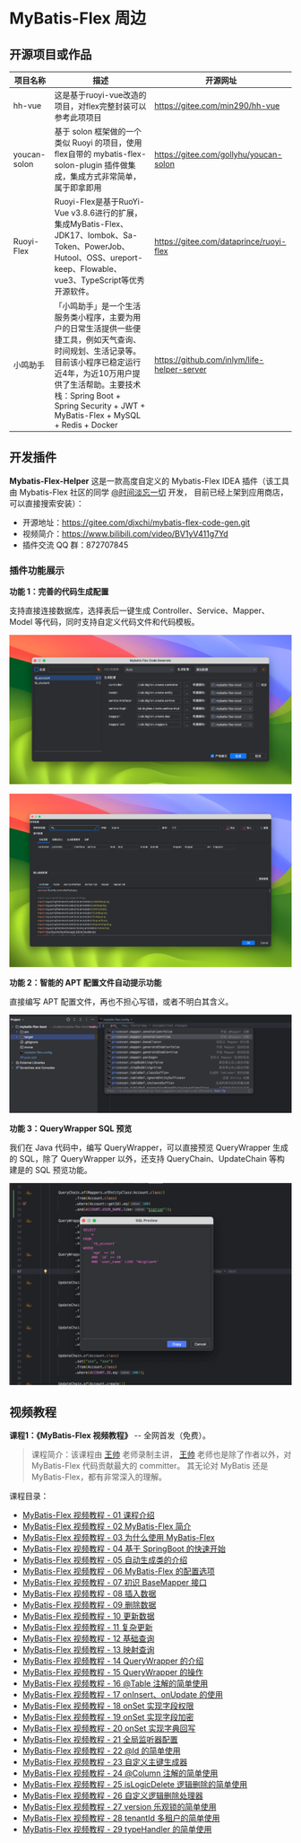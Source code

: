 # MyBatis-Flex 周边

## 开源项目或作品

| 项目名称         | 描述                                                                                                                                        | 开源网址                                    |
|--------------|-------------------------------------------------------------------------------------------------------------------------------------------|-----------------------------------------|
| hh-vue       | 这是基于ruoyi-vue改造的项目，对flex完整封装可以参考此项项目                                                                                                      | https://gitee.com/min290/hh-vue         |
| youcan-solon | 基于 solon 框架做的一个类似 Ruoyi 的项目，使用flex自带的 mybatis-flex-solon-plugin 插件做集成，集成方式非常简单，属于即拿即用                                                           | https://gitee.com/gollyhu/youcan-solon  |
| Ruoyi-Flex   | Ruoyi-Flex是基于RuoYi-Vue v3.8.6进行的扩展，集成MyBatis-Flex、JDK17、lombok、Sa-Token、PowerJob、Hutool、OSS、ureport-keep、Flowable、vue3、TypeScript等优秀开源软件。 | https://gitee.com/dataprince/ruoyi-flex |
| 小鸣助手   |「小鸣助手」是一个生活服务类小程序，主要为用户的日常生活提供一些便捷工具，例如天气查询、时间规划、生活记录等。目前该小程序已稳定运行近4年，为近10万用户提供了生活帮助。主要技术栈：Spring Boot + Spring Security + JWT + MyBatis-Flex + MySQL + Redis + Docker | https://github.com/inlym/life-helper-server |

## 开发插件

**Mybatis-Flex-Helper** 这是一款高度自定义的 Mybatis-Flex IDEA 插件（该工具由 Mybatis-Flex 社区的同学 [@时间淡忘一切](https://gitee.com/djxchi) 开发，
目前已经上架到应用商店，可以直接搜索安装）：

- 开源地址：https://gitee.com/djxchi/mybatis-flex-code-gen.git
- 视频简介：https://www.bilibili.com/video/BV1yV411g7Yd
- 插件交流 QQ 群：872707845


### 插件功能展示

**功能 1：完善的代码生成配置**

支持直接连接数据库，选择表后一键生成 Controller、Service、Mapper、Model 等代码，同时支持自定义代码文件和代码模板。

![](../assets/images/mybatis-flex-helper/01.png)

![](../assets/images/mybatis-flex-helper/02.png)

**功能 2：智能的 APT 配置文件自动提示功能**

直接编写 APT 配置文件，再也不担心写错，或者不明白其含义。

![](../assets/images/mybatis-flex-helper/03.png)

**功能 3：QueryWrapper SQL 预览**

我们在 Java 代码中，编写 QueryWrapper，可以直接预览 QueryWrapper 生成的 SQL，除了 QueryWrapper 以外，还支持 QueryChain、UpdateChain 等构建是的 SQL 预览功能。

![](../assets/images/mybatis-flex-helper/04.png)




## 视频教程

**课程1：《MyBatis-Flex 视频教程》** -- 全网首发（免费）。
> 课程简介：该课程由 [王帅](https://gitee.com/Suomm) 老师录制主讲， [王帅](https://gitee.com/Suomm) 老师也是除了作者以外，对 MyBatis-Flex 代码贡献最大的 committer。
> 其无论对 MyBatis 还是 MyBatis-Flex，都有非常深入的理解。

课程目录：

- [MyBatis-Flex 视频教程 - 01 课程介绍](https://www.bilibili.com/video/BV11h411A7cU)
- [MyBatis-Flex 视频教程 - 02 MyBatis-Flex 简介](https://www.bilibili.com/video/BV1GW4y1f7vt)
- [MyBatis-Flex 视频教程 - 03 为什么使用 MyBatis-Flex](https://www.bilibili.com/video/BV1us4y167gk)
- [MyBatis-Flex 视频教程 - 04 基于 SpringBoot 的快速开始](https://www.bilibili.com/video/BV1yW4y1Z74j)
- [MyBatis-Flex 视频教程 - 05 自动生成类的介绍](https://www.bilibili.com/video/BV1XF411R7pQ)
- [MyBatis-Flex 视频教程 - 06 MyBatis-Flex 的配置选项](https://www.bilibili.com/video/BV1ys4y1676q)
- [MyBatis-Flex 视频教程 - 07 初识 BaseMapper 接口](https://www.bilibili.com/video/BV1Pm4y1E7PV)
- [MyBatis-Flex 视频教程 - 08 插入数据](https://www.bilibili.com/video/BV1Mz4y177jy)
- [MyBatis-Flex 视频教程 - 09 删除数据](https://www.bilibili.com/video/BV1gV4y1h7Jf)
- [MyBatis-Flex 视频教程 - 10 更新数据](https://www.bilibili.com/video/BV1Cg4y1w79y)
- [MyBatis-Flex 视频教程 - 11 复杂更新](https://www.bilibili.com/video/BV1wu411L7dF)
- [MyBatis-Flex 视频教程 - 12 基础查询](https://www.bilibili.com/video/BV1XN41117kx)
- [MyBatis-Flex 视频教程 - 13 映射查询](https://www.bilibili.com/video/BV1Cx4y1R7M8)
- [MyBatis-Flex 视频教程 - 14 QueryWrapper 的介绍](https://www.bilibili.com/video/BV1Mm4y177nq)
- [MyBatis-Flex 视频教程 - 15 QueryWrapper 的操作](https://www.bilibili.com/video/BV1R8411U7CT)
- [MyBatis-Flex 视频教程 - 16 @Table 注解的简单使用](https://www.bilibili.com/video/BV1Sk4y157ov)
- [MyBatis-Flex 视频教程 - 17 onInsert、onUpdate 的使用](https://www.bilibili.com/video/BV1rz4y1473L)
- [MyBatis-Flex 视频教程 - 18 onSet 实现字段权限](https://www.bilibili.com/video/BV1AN411e7id)
- [MyBatis-Flex 视频教程 - 19 onSet 实现字段加密](https://www.bilibili.com/video/BV12c411c74x)
- [MyBatis-Flex 视频教程 - 20 onSet 实现字典回写](https://www.bilibili.com/video/BV1uu41157bF)
- [MyBatis-Flex 视频教程 - 21 全局监听器配置](https://www.bilibili.com/video/BV1qm4y1L7Si)
- [MyBatis-Flex 视频教程 - 22 @Id 的简单使用](https://www.bilibili.com/video/BV1Hp4y1571K)
- [MyBatis-Flex 视频教程 - 23 自定义主键生成器](https://www.bilibili.com/video/BV1eM4y1p72z)
- [MyBatis-Flex 视频教程 - 24 @Column 注解的简单使用](https://www.bilibili.com/video/BV14c411w7Fr)
- [MyBatis-Flex 视频教程 - 25 isLogicDelete 逻辑删除的简单使用](https://www.bilibili.com/video/BV1K94y1e7X7)
- [MyBatis-Flex 视频教程 - 26 自定义逻辑删除处理器](https://www.bilibili.com/video/BV1oP411z7uu)
- [MyBatis-Flex 视频教程 - 27 version 乐观锁的简单使用](https://www.bilibili.com/video/BV1Rc411F7wp)
- [MyBatis-Flex 视频教程 - 28 tenantId 多租户的简单使用](https://www.bilibili.com/video/BV1eP41167TU)
- [MyBatis-Flex 视频教程 - 29 typeHandler 的简单使用](https://www.bilibili.com/video/BV1B841127ea)
